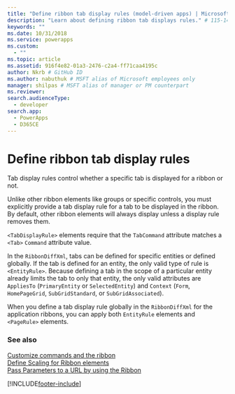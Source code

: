 ```yaml
---
title: "Define ribbon tab display rules (model-driven apps) | Microsoft Docs" # Intent and product brand in a unique string of 43-59 chars including spaces"
description: "Learn about defining ribbon tab displays rules." # 115-145 characters including spaces. This abstract displays in the search result."
keywords: ""
ms.date: 10/31/2018
ms.service: powerapps
ms.custom:
  - ""
ms.topic: article
ms.assetid: 916f4e82-01a3-2476-c2a4-ff71caa4195c
author: Nkrb # GitHub ID
ms.author: nabuthuk # MSFT alias of Microsoft employees only
manager: shilpas # MSFT alias of manager or PM counterpart
ms.reviewer: 
search.audienceType: 
  - developer
search.app: 
  - PowerApps
  - D365CE
---
```


# Define ribbon tab display rules

<!-- https://docs.microsoft.com/dynamics365/customer-engagement/developer/customize-dev/define-ribbon-tab-display-rules -->

Tab display rules control whether a specific tab is displayed for a ribbon or not.  
  
 Unlike other ribbon elements like groups or specific controls, you must explicitly provide a tab display rule for a tab to be displayed in the ribbon. By default, other ribbon elements will always display unless a display rule removes them.  
  
 `<TabDisplayRule>` elements require that the `TabCommand` attribute matches a `<Tab>` `Command` attribute value.  
  
 In the `RibbonDiffXml`, tabs can be defined for specific entities or defined globally. 
 If the tab is defined for an entity, the only valid type of rule is `<EntityRule>`. 
 Because defining a tab in the scope of a particular entity already limits the tab to only that entity, the only valid attributes are `AppliesTo` (`PrimaryEntity` or `SelectedEntity`) and `Context` (`Form`, `HomePageGrid`, `SubGridStandard`, or `SubGridAssociated`).  
  
 When you define a tab display rule globally in the `RibbonDiffXml` for the application ribbons, you can apply both `EntityRule` elements and `<PageRule>` elements.  
  
### See also  
 [Customize commands and the ribbon](customize-commands-ribbon.md)   
 [Define Scaling for Ribbon elements](define-scaling-ribbon-elements.md)   
 [Pass Parameters to a URL by using the Ribbon](pass-parameters-url-by-using-ribbon.md)

[!INCLUDE[footer-include](../../includes/footer-banner.md)]